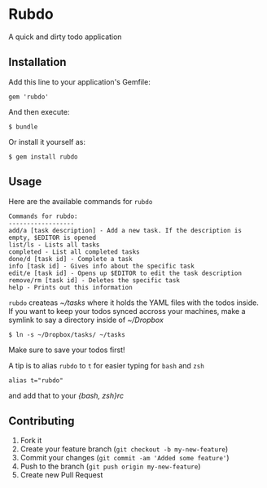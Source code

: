 # Rubdo

A quick and dirty todo application

## Installation

Add this line to your application's Gemfile:

    gem 'rubdo'

And then execute:

    $ bundle

Or install it yourself as:

    $ gem install rubdo

## Usage

Here are the available commands for `rubdo`


    Commands for rubdo:
    ------------------     
    add/a [task description] - Add a new task. If the description is empty, $EDITOR is opened
    list/ls - Lists all tasks
    completed - List all completed tasks
    done/d [task id] - Complete a task
    info [task id] - Gives info about the specific task
    edit/e [task id] - Opens up $EDITOR to edit the task description
    remove/rm [task id] - Deletes the specific task
    help - Prints out this information

`rubdo` createas _~/tasks_ where it holds the YAML files with the todos inside.
If you want to keep your todos synced accross your machines, make a symlink to say
a directory inside of _~/Dropbox_ 

    $ ln -s ~/Dropbox/tasks/ ~/tasks

Make sure to save your todos first!

A tip is to alias `rubdo` to `t` for easier typing
for `bash` and `zsh`

    alias t="rubdo"

and add that to your _{bash, zsh}rc_ 


## Contributing

1. Fork it
2. Create your feature branch (`git checkout -b my-new-feature`)
3. Commit your changes (`git commit -am 'Added some feature'`)
4. Push to the branch (`git push origin my-new-feature`)
5. Create new Pull Request
